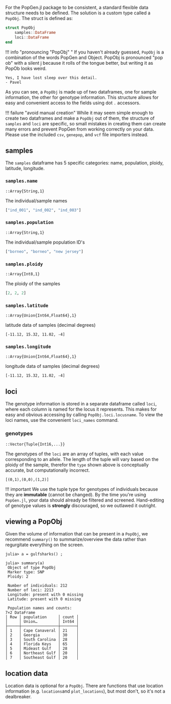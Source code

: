 For the PopGen.jl package to be consistent, a standard flexible data structure needs to be defined. The solution is a custom type called a `PopObj`. The struct is defined as:

```julia
struct PopObj
	samples::DataFrame
	loci::DataFrame
end
```

!!! info "pronouncing "PopObj" "
    If you haven't already guessed, `PopObj` is a combination of the words PopGen and Object. PopObj is pronounced "pop ob" with a silent j because it rolls of the tongue better, but writing it as PopOb looks weird. 
    

    Yes, I have lost sleep over this detail.    
    - Pavel

As you can see, a `PopObj` is made up of two dataframes, one for sample information, the other for genotype information. This structure allows for easy and convenient access to the fields using dot `.` accessors.

!!! failure "avoid manual creation"
    While it may seem simple enough to create two dataframes and make a `PopObj` out of them, the structure of `samples` and `loci` are specific, so small mistakes in creating them can create many errors and prevent PopGen from working correctly on your data. Please use the included `csv`, `genepop`, and `vcf` file importers instead.

## samples

The `samples` dataframe has 5 specific categories: name, population, ploidy, latitude, longitude.

### `samples.name` 

`::Array{String,1}`

The individual/sample names

```julia
["ind_001", "ind_002", "ind_003"]
```

### `samples.population`

`::Array{String,1}`

The individual/sample population ID's

```julia
["borneo", "borneo", "new jersey"]
```

### `samples.ploidy`

`::Array{Int8,1}`

The ploidy of the samples

```julia
[2, 2, 2]
```

### `samples.latitude`

`::Array{Union{Int64,Float64},1}`

latitude data of samples (decimal degrees)

```
[-11.12, 15.32, 11.02, -4]
```

### `samples.longitude`

`::Array{Union{Int64,Float64},1}`

longitude data of samples (decimal degrees)

```
[-11.12, 15.32, 11.02, -4]
```

## loci

The genotype information is stored in a separate dataframe called `loci`, where each column is named for the locus it represents. This makes for easy and obvious accessing by calling `PopObj.loci.locusname`.  To view the loci names, use the convenient `loci_names` command.

### genotypes 

`::Vector{Tuple{Int16,...}}`

The genotypes of the `loci` are an array of tuples, with each value corresponding to an allele. The length of the tuple will vary based on the ploidy of the sample, therefor the `type` shown above is conceptually accurate, but computationally incorrect.

```
[(0,1),(0,0),(1,2)]
```

!!! important
    We use the tuple type for genotypes of individuals because they are **immutable** (cannot be changed). By the time you're using `PopGen.jl`, your data should already be filtered and screened. Hand-editing of genotype values is **strongly** discouraged, so we outlawed it outright.

## viewing a PopObj

Given the volume of information that can be present in a `PopObj`, we recommend `summary()` to summarize/overview the data rather than regurgitate everything on the screen. 

```
julia> a = gulfsharks() ;

julia> summary(a)
 Object of type PopObj
 Marker type: SNP
 Ploidy: 2

 Number of individuals: 212
 Number of loci: 2213
 Longitude: present with 0 missing
 Latitude: present with 0 missing

 Population names and counts:
7×2 DataFrame
│ Row │ population     │ count │
│     │ Union…         │ Int64 │
├─────┼────────────────┼───────┤
│ 1   │ Cape Canaveral │ 21    │
│ 2   │ Georgia        │ 30    │
│ 3   │ South Carolina │ 28    │
│ 4   │ Florida Keys   │ 65    │
│ 5   │ Mideast Gulf   │ 28    │
│ 6   │ Northeast Gulf │ 20    │
│ 7   │ Southeast Gulf │ 20    │
```

## location data

Location data is optional for a `PopObj`. There are functions that use location information (e.g. `locations`and `plot_locations`), but most don't, so it's not a dealbreaker.